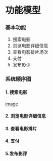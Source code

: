 # 功能模型

### 基本功能

1. 搜索电影
2. 浏览电影详细信息
3. 查看电影排片场次
4. 支付
5. 发布影评



### 系统顺序图

#### 1. 搜索电影

[image](https://github.com/YeungLy/Test/blob/master/%E5%BA%8F%E5%88%97%E5%9B%BE1.png?raw=true)

#### 2. 浏览电影详细信息



#### 3. 查看电影排片



#### 4. 支付



#### 5.发布影评 

